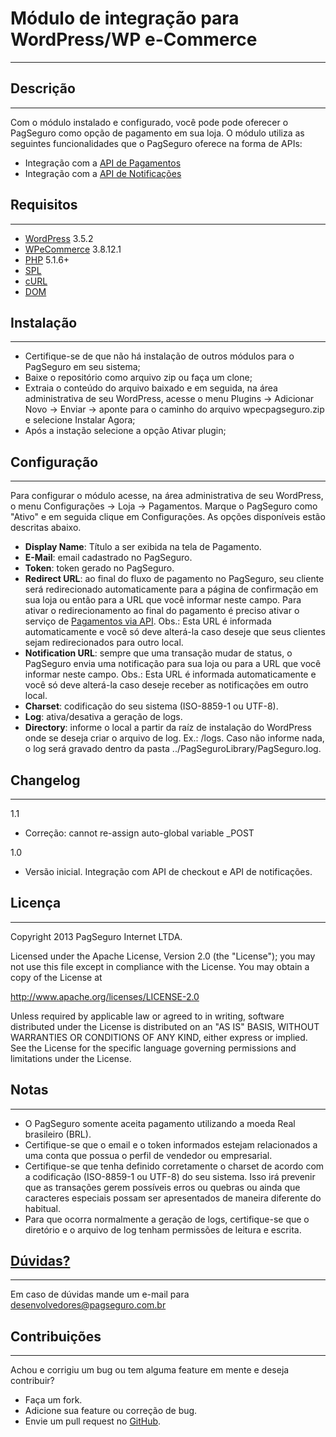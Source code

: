Módulo de integração para WordPress/WP e-Commerce
=================================================
---
Descrição
---------
---

Com o módulo instalado e configurado, você pode pode oferecer o PagSeguro como opção de pagamento em sua loja. O módulo utiliza as seguintes funcionalidades que o PagSeguro oferece na forma de APIs:

- Integração com a [API de Pagamentos]
- Integração com a [API de Notificações]


Requisitos
----------
---

- [WordPress] 3.5.2
- [WPeCommerce] 3.8.12.1
- [PHP] 5.1.6+
- [SPL]
- [cURL]
- [DOM]

Instalação
----------
---

- Certifique-se de que não há instalação de outros módulos para o PagSeguro em seu sistema;
- Baixe o repositório como arquivo zip ou faça um clone;
- Extraia o conteúdo do arquivo baixado e em seguida, na área administrativa de seu WordPress, acesse o menu Plugins -> Adicionar Novo -> Enviar -> aponte para o caminho do arquivo wpecpagseguro.zip e selecione Instalar Agora;
- Após a instação selecione a opção Ativar plugin;


Configuração
------------
---
Para configurar o módulo acesse, na área administrativa de seu WordPress, o menu Configurações -> Loja -> Pagamentos. Marque o PagSeguro como "Ativo" e em seguida clique em Configurações. As opções disponíveis estão descritas abaixo.

- **Display Name**: Título a ser exibida na tela de Pagamento.
- **E-Mail**: email cadastrado no PagSeguro.
- **Token**: token gerado no PagSeguro.
- **Redirect URL**: ao final do fluxo de pagamento no PagSeguro, seu cliente será redirecionado automaticamente para a página de confirmação em sua loja ou então para a URL que você informar neste campo. Para ativar o redirecionamento ao final do pagamento é preciso ativar o serviço de [Pagamentos via API]. Obs.: Esta URL é informada automaticamente e você só deve alterá-la caso deseje que seus clientes sejam redirecionados para outro local.
- **Notification URL**: sempre que uma transação mudar de status, o PagSeguro envia uma notificação para sua loja ou para a URL que você informar neste campo. Obs.: Esta URL é informada automaticamente e você só deve alterá-la caso deseje receber as notificações em outro local.
- **Charset**: codificação do seu sistema (ISO-8859-1 ou UTF-8).
- **Log**: ativa/desativa a geração de logs.
- **Directory**: informe o local a partir da raíz de instalação do WordPress onde se deseja criar o arquivo de log. Ex.: /logs. Caso não informe nada, o log será gravado dentro da pasta ../PagSeguroLibrary/PagSeguro.log.


Changelog
---------
---
1.1
- Correção: cannot re-assign auto-global variable _POST

1.0

- Versão inicial. Integração com API de checkout e API de notificações.


Licença
-------
---
Copyright 2013 PagSeguro Internet LTDA.

Licensed under the Apache License, Version 2.0 (the "License"); you may not use this file except in compliance with the License. You may obtain a copy of the License at

http://www.apache.org/licenses/LICENSE-2.0

Unless required by applicable law or agreed to in writing, software distributed under the License is distributed on an "AS IS" BASIS, WITHOUT WARRANTIES OR CONDITIONS OF ANY KIND, either express or implied. See the License for the specific language governing permissions and limitations under the License.


Notas
-----
---

- O PagSeguro somente aceita pagamento utilizando a moeda Real brasileiro (BRL).
- Certifique-se que o email e o token informados estejam relacionados a uma conta que possua o perfil de vendedor ou empresarial.
- Certifique-se que tenha definido corretamente o charset de acordo com a codificação (ISO-8859-1 ou UTF-8) do seu sistema. Isso irá prevenir que as transações gerem possíveis erros ou quebras ou ainda que caracteres especiais possam ser apresentados de maneira diferente do habitual.
- Para que ocorra normalmente a geração de logs, certifique-se que o diretório e o arquivo de log tenham permissões de leitura e escrita.


[Dúvidas?]
----------
---
Em caso de dúvidas mande um e-mail para desenvolvedores@pagseguro.com.br


Contribuições
-------------
---
Achou e corrigiu um bug ou tem alguma feature em mente e deseja contribuir?

* Faça um fork.
* Adicione sua feature ou correção de bug.
* Envie um pull request no [GitHub].

[API de Pagamentos]: https://pagseguro.uol.com.br/v2/guia-de-integracao/api-de-pagamentos.html
[API de Notificações]: https://pagseguro.uol.com.br/v2/guia-de-integracao/api-de-notificacoes.html
[Dúvidas?]: https://pagseguro.uol.com.br/desenvolvedor/comunidade.jhtml
[Pagamentos via API]: https://pagseguro.uol.com.br/integracao/pagamentos-via-api.jhtml
[Notificação de Transações]: https://pagseguro.uol.com.br/integracao/notificacao-de-transacoes.jhtml
[WordPress]: http://wordpress.org/
[WPeCommerce]: http://getshopped.org/
[PHP]: http://www.php.net/
[SPL]: http://php.net/manual/en/book.spl.php
[cURL]: http://php.net/manual/en/book.curl.php
[DOM]: http://php.net/manual/en/book.dom.php
[GitHub]: https://github.com/pagseguro/wpecommerce/

